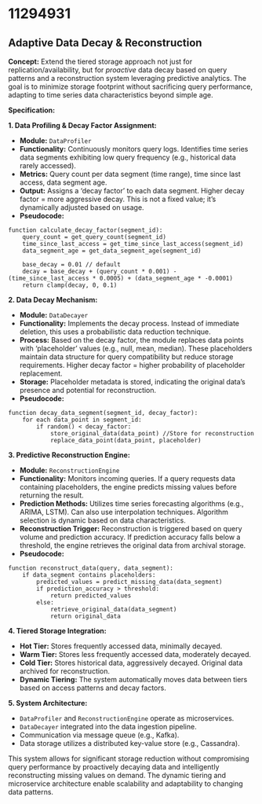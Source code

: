 # 11294931

## Adaptive Data Decay & Reconstruction

**Concept:** Extend the tiered storage approach not just for replication/availability, but for *proactive* data decay based on query patterns and a reconstruction system leveraging predictive analytics. The goal is to minimize storage footprint without sacrificing query performance, adapting to time series data characteristics beyond simple age.

**Specification:**

**1. Data Profiling & Decay Factor Assignment:**

*   **Module:** `DataProfiler`
*   **Functionality:** Continuously monitors query logs. Identifies time series data segments exhibiting low query frequency (e.g., historical data rarely accessed).
*   **Metrics:** Query count per data segment (time range), time since last access, data segment age.
*   **Output:** Assigns a ‘decay factor’ to each data segment.  Higher decay factor = more aggressive decay. This is not a fixed value; it’s dynamically adjusted based on usage.
*   **Pseudocode:**

```
function calculate_decay_factor(segment_id):
    query_count = get_query_count(segment_id)
    time_since_last_access = get_time_since_last_access(segment_id)
    data_segment_age = get_data_segment_age(segment_id)

    base_decay = 0.01 // default
    decay = base_decay + (query_count * 0.001) - (time_since_last_access * 0.0005) + (data_segment_age * -0.0001)
    return clamp(decay, 0, 0.1)
```

**2. Data Decay Mechanism:**

*   **Module:** `DataDecayer`
*   **Functionality:** Implements the decay process. Instead of immediate deletion, this uses a probabilistic data reduction technique.
*   **Process:** Based on the decay factor, the module replaces data points with ‘placeholder’ values (e.g., null, mean, median). These placeholders maintain data structure for query compatibility but reduce storage requirements.  Higher decay factor = higher probability of placeholder replacement.
*   **Storage:** Placeholder metadata is stored, indicating the original data’s presence and potential for reconstruction.
*   **Pseudocode:**

```
function decay_data_segment(segment_id, decay_factor):
    for each data_point in segment_id:
        if random() < decay_factor:
            store_original_data(data_point) //Store for reconstruction
            replace_data_point(data_point, placeholder)
```

**3. Predictive Reconstruction Engine:**

*   **Module:** `ReconstructionEngine`
*   **Functionality:** Monitors incoming queries.  If a query requests data containing placeholders, the engine predicts missing values before returning the result.
*   **Prediction Methods:** Utilizes time series forecasting algorithms (e.g., ARIMA, LSTM).  Can also use interpolation techniques.  Algorithm selection is dynamic based on data characteristics.
*   **Reconstruction Trigger:**  Reconstruction is triggered based on query volume and prediction accuracy.  If prediction accuracy falls below a threshold, the engine retrieves the original data from archival storage.
*   **Pseudocode:**

```
function reconstruct_data(query, data_segment):
    if data_segment contains placeholders:
        predicted_values = predict_missing_data(data_segment)
        if prediction_accuracy > threshold:
            return predicted_values
        else:
            retrieve_original_data(data_segment)
            return original_data
```

**4. Tiered Storage Integration:**

*   **Hot Tier:** Stores frequently accessed data, minimally decayed.
*   **Warm Tier:** Stores less frequently accessed data, moderately decayed.
*   **Cold Tier:** Stores historical data, aggressively decayed. Original data archived for reconstruction.
*   **Dynamic Tiering:**  The system automatically moves data between tiers based on access patterns and decay factors.

**5. System Architecture:**

*   `DataProfiler` and `ReconstructionEngine` operate as microservices.
*   `DataDecayer` integrated into the data ingestion pipeline.
*   Communication via message queue (e.g., Kafka).
*   Data storage utilizes a distributed key-value store (e.g., Cassandra).



This system allows for significant storage reduction without compromising query performance by proactively decaying data and intelligently reconstructing missing values on demand. The dynamic tiering and microservice architecture enable scalability and adaptability to changing data patterns.